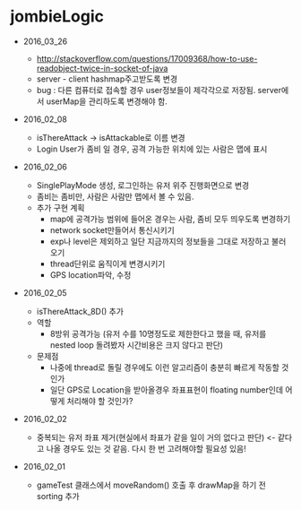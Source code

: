 ﻿# jombieLogic
* 2016_03_26
  * http://stackoverflow.com/questions/17009368/how-to-use-readobject-twice-in-socket-of-java
  * server - client hashmap주고받도록 변경
  * bug : 다른 컴퓨터로 접속할 경우 user정보들이 제각각으로 저장됨. server에서 userMap을 관리하도록 변경해야 함.
* 2016_02_08
  * isThereAttack -> isAttackable로 이름 변경
  * Login User가 좀비 일 경우, 공격 가능한 위치에 있는 사람은 맵에 표시

* 2016_02_06
  * SinglePlayMode 생성, 로그인하는 유저 위주 진행화면으로 변경
  * 좀비는 좀비만, 사람은 사람만 맵에서 볼 수 있음.
  * 추가 구현 계획
    * map에 공격가능 범위에 들어온 경우는 사람, 좀비 모두 띄우도록 변경하기
    * network socket만들어서 통신시키기
    * exp나 level은 제외하고 일단 지금까지의 정보들을 그대로 저장하고 불러오기
    * thread단위로 움직이게 변경시키기
    * GPS location파악, 수정

* 2016_02_05
  * isThereAttack_8D() 추가
  * 역할
    * 8방위 공격가능 (유저 수를 10명정도로 제한한다고 했을 때, 유저를 nested loop 돌려봤자 시간비용은 크지 않다고 판단)
  * 문제점
    * 나중에 thread로 돌릴 경우에도 이런 알고리즘이 충분히 빠르게 작동할 것인가
    * 일단 GPS로 Location을 받아올경우 좌표표현이 floating number인데 어떻게 처리해야 할 것인가?

* 2016_02_02
  * 중복되는 유저 좌표 제거(현실에서 좌표가 같을 일이 거의 없다고 판단) <- 같다고 나올 경우도 있는 것 같음. 다시 한 번 고려해야할 필요성 있음!

* 2016_02_01
  * gameTest 클래스에서 moveRandom() 호출 후 drawMap을 하기 전 sorting 추가


